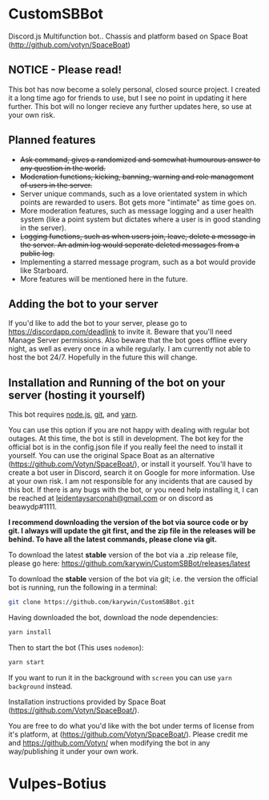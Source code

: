 # CustomSBBot
Discord.js Multifunction bot.. Chassis and platform based on Space Boat (http://github.com/votyn/SpaceBoat)
## NOTICE - Please read!
This bot has now become a solely personal, closed source project. I created it a long time ago for friends to use, but I see no point in updating it here further. This bot will no longer recieve any further updates here, so use at your own risk.
## Planned features
- ~~Ask command, gives a randomized and somewhat humourous answer to any question in the world.~~
- ~~Moderation functions, kicking, banning, warning and role management of users in the server.~~
- Server unique commands, such as a love orientated system in which points are rewarded to users. Bot gets more "intimate" as time goes on.
- More moderation features, such as message logging and a user health system (like a point system but dictates where a user is in good standing in the server).
- ~~Logging functions, such as when users join, leave, delete a message in the server. An admin log would seperate deleted messages from a public log.~~
- Implementing a starred message program, such as a bot would provide like Starboard.
- More features will be mentioned here in the future.

## Adding the bot to your server
If you'd like to add the bot to your server, please go to https://discordapp.com/deadlink to invite it. Beware that you'll need Manage Server permissions. Also beware that the bot goes offline every night, as well as every once in a while regularly. I am currently not able to host the bot 24/7. Hopefully in the future this will change.

## Installation and Running of the bot on your server (hosting it yourself)
This bot requires [node.js](https://nodejs.org/en/download/), [git](https://git-scm.com/downloads), and [yarn](https://yarnpkg.com/en/docs/install). 

You can use this option if you are not happy with dealing with regular bot outages. At this time, the bot is still in development. The bot key for the official bot is in the config.json file if you really feel the need to install it yourself. You can use the original Space Boat as an alternative (https://github.com/Votyn/SpaceBoat/), or install it yourself. You'll have to create a bot user in Discord, search it on Google for more information. Use at your own risk. I am not responsible for any incidents that are caused by this bot. If there is any bugs with the bot, or you need help installing it, I can be reached at leidentaysarconah@gmail.com or on discord as beawydp#1111.

**I recommend downloading the version of the bot via source code or by git. I always will update the git first, and the zip file in the releases will be behind. To have all the latest commands, please clone via git.**

To download the latest **stable** version of the bot via a .zip release file, please go here:
https://github.com/karywin/CustomSBBot/releases/latest

To download the **stable** version of the bot via git; i.e. the version the official bot is running, run the following in a terminal:
```bash
git clone https://github.com/karywin/CustomSBBot.git
```

Having downloaded the bot, download the node dependencies:
```bash
yarn install
```
Then to start the bot (This uses `nodemon`):
```bash
yarn start
```
If you want to run it in the background with `screen` you can use `yarn background` instead.

Installation instructions provided by Space Boat (https://github.com/Votyn/SpaceBoat/).

You are free to do what you'd like with the bot under terms of license from it's platform, at (https://github.com/Votyn/SpaceBoat/). Please credit me and https://github.com/Votyn/ when modifying the bot in any way/publishing it under your own work.
# Vulpes-Botius
